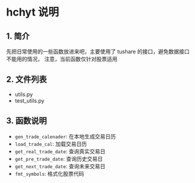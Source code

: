 # hchyt 说明

## 1. 简介

先把日常使用的一些函数放进来吧，主要使用了 tushare 的接口，避免数据接口不能用的情况，
注意，当前函数仅针对股票适用

## 2. 文件列表

- utils.py
- test_utils.py

## 3. 函数说明

- `gen_trade_calenader`: 在本地生成交易日历
- `load_trade_cal`: 加载交易日历
- `get_real_trade_date`: 查询真实交易日
- `get_pre_trade_date`: 查询历史交易日
- `get_next_trade_date`: 查询未来交易日
- `fmt_symbols`: 格式化股票代码
